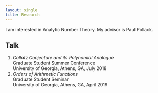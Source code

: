```yaml
---
layout: single
title: Research
---
```

I am interested in Analytic Number Theory. My advisor is Paul Pollack. 

## Talk
1. *Collatz Conjecture and its Polynomial Analogue*  
    Graduate Student Summer Conference  
	University of Georgia, Athens, GA, July 2018
2. *Orders of Arithmetic Functions*  
	Graduate Student Seminar <br/>
		University of Georgia, Athens, GA, April 2019
